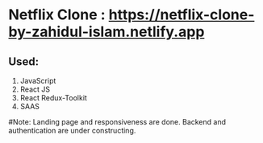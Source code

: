 # Netflix Clone : https://netflix-clone-by-zahidul-islam.netlify.app

## Used:
1. JavaScript
2. React JS
3. React Redux-Toolkit
4. SAAS

#Note: Landing page and responsiveness are done. Backend and authentication are under constructing. 
